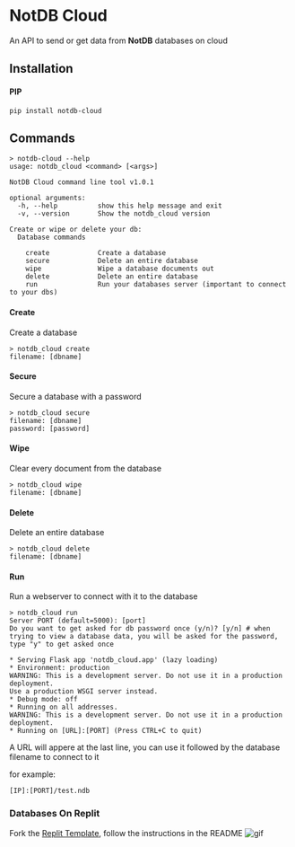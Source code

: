 # NotDB Cloud
An API to send or get data from **NotDB** databases on cloud

## Installation
#### PIP
```
pip install notdb-cloud
```

## Commands
```
> notdb-cloud --help
usage: notdb_cloud <command> [<args>]

NotDB Cloud command line tool v1.0.1

optional arguments:
  -h, --help          show this help message and exit
  -v, --version       Show the notdb_cloud version

Create or wipe or delete your db:
  Database commands

    create            Create a database
    secure            Delete an entire database
    wipe              Wipe a database documents out
    delete            Delete an entire database
    run               Run your databases server (important to connect to your dbs)
```

#### Create
Create a database
```
> notdb_cloud create
filename: [dbname]
```

#### Secure
Secure a database with a password
```
> notdb_cloud secure
filename: [dbname]
password: [password]
```

#### Wipe
Clear every document from the database
```
> notdb_cloud wipe
filename: [dbname]
```

#### Delete
Delete an entire database
```
> notdb_cloud delete
filename: [dbname]
```

#### Run
Run a webserver to connect with it to the database
```
> notdb_cloud run
Server PORT (default=5000): [port]
Do you want to get asked for db password once (y/n)? [y/n] # when trying to view a database data, you will be asked for the password, type "y" to get asked once

* Serving Flask app 'notdb_cloud.app' (lazy loading)
* Environment: production
WARNING: This is a development server. Do not use it in a production deployment.       
Use a production WSGI server instead.
* Debug mode: off
* Running on all addresses.
WARNING: This is a development server. Do not use it in a production deployment.       
* Running on [URL]:[PORT] (Press CTRL+C to quit)
```

A URL will appere at the last line, you can use it followed by the database filename to connect to it

for example:
```
[IP]:[PORT]/test.ndb
```

### Databases On Replit
Fork the [Replit Template](https://replit.com/@nawafhq/NotDB-Cloud-Database-Template?v=1), follow the instructions in the README
![gif](./images/replit.gif)